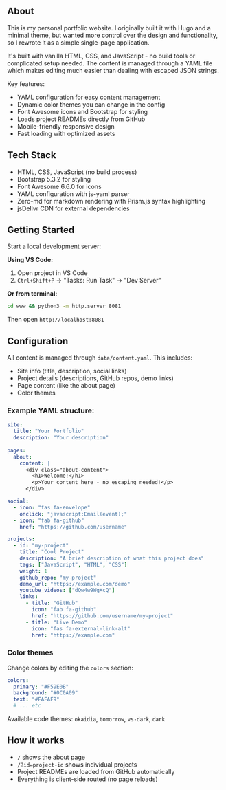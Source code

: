 ## About

This is my personal portfolio website. I originally built it with Hugo and a minimal theme, but wanted more control over the design and functionality, so I rewrote it as a simple single-page application.

It's built with vanilla HTML, CSS, and JavaScript - no build tools or complicated setup needed. The content is managed through a YAML file which makes editing much easier than dealing with escaped JSON strings.

Key features:
- YAML configuration for easy content management
- Dynamic color themes you can change in the config
- Font Awesome icons and Bootstrap for styling
- Loads project READMEs directly from GitHub
- Mobile-friendly responsive design
- Fast loading with optimized assets

## Tech Stack

- HTML, CSS, JavaScript (no build process)
- Bootstrap 5.3.2 for styling
- Font Awesome 6.6.0 for icons
- YAML configuration with js-yaml parser
- Zero-md for markdown rendering with Prism.js syntax highlighting
- jsDelivr CDN for external dependencies

## Getting Started

Start a local development server:

**Using VS Code:**
1. Open project in VS Code
2. `Ctrl+Shift+P` → "Tasks: Run Task" → "Dev Server"

**Or from terminal:**
```bash
cd www && python3 -m http.server 8081
```

Then open `http://localhost:8081`

## Configuration

All content is managed through `data/content.yaml`. This includes:

- Site info (title, description, social links)
- Project details (descriptions, GitHub repos, demo links) 
- Page content (like the about page)
- Color themes

### Example YAML structure:

```yaml
site:
  title: "Your Portfolio"
  description: "Your description"
  
pages:
  about:
    content: |
      <div class="about-content">
        <h1>Welcome!</h1>
        <p>Your content here - no escaping needed!</p>
      </div>

social:
  - icon: "fas fa-envelope"
    onclick: "javascript:Email(event);"
  - icon: "fab fa-github" 
    href: "https://github.com/username"

projects:
  - id: "my-project"
    title: "Cool Project"
    description: "A brief description of what this project does"
    tags: ["JavaScript", "HTML", "CSS"]
    weight: 1
    github_repo: "my-project"
    demo_url: "https://example.com/demo"
    youtube_videos: ["dQw4w9WgXcQ"]
    links:
      - title: "GitHub"
        icon: "fab fa-github"
        href: "https://github.com/username/my-project"
      - title: "Live Demo"
        icon: "fas fa-external-link-alt"
        href: "https://example.com"
```

### Color themes

Change colors by editing the `colors` section:

```yaml
colors:
  primary: "#F59E0B"
  background: "#0C0A09" 
  text: "#FAFAF9"
  # ... etc
```

Available code themes: `okaidia`, `tomorrow`, `vs-dark`, `dark`

## How it works

- `/` shows the about page
- `/?id=project-id` shows individual projects
- Project READMEs are loaded from GitHub automatically 
- Everything is client-side routed (no page reloads)
